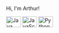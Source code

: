 <!-- ArthurZapater's GitHub Profile README -->

<p align="left">
  Hi, I'm Arthur!
</p>

<p>
  <img  height= 30 width= 40 src="https://cdn.jsdelivr.net/gh/devicons/devicon@latest/icons/java/java-plain.svg" alt="Java"/>
  <img  height= 30 width= 40 src="https://cdn.jsdelivr.net/gh/devicons/devicon@latest/icons/javascript/javascript-original.svg" alt="JavaScript"/>
  <img  height= 30 width= 40 src="https://cdn.jsdelivr.net/gh/devicons/devicon@latest/icons/python/python-original.svg" alt="Python" />
          
</p>

<!--
**Color Theme:**  
HEX: #28323C  
RGB: 40, 50, 60  
CMYK: 85, 65, 50, 50

Feel free to reach out for collaboration, interesting back-end challenges, or just to say hi!
-->
